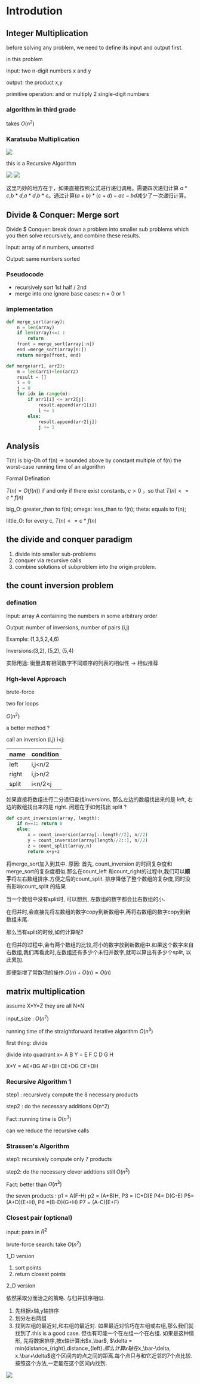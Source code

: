 # Introdution

## Integer Multiplication

before solving any problem, we need to define its input and output first.

in this problem

input: two n-digit numbers x and y

output: the product x,y

primitive operation: and or multiply 2 single-digit numbers

### algorithm in third grade

takes $O(n^2)$

### Karatsuba Multiplication

<img src="https://raw.githubusercontent.com/NickChilling/notes/master/pic_bed/20190906104616.png"/>

this is a Recursive Algorithm

<img src="https://raw.githubusercontent.com/NickChilling/notes/master/pic_bed/20190906104959.png"/>

<img src="https://raw.githubusercontent.com/NickChilling/notes/master/pic_bed/20190906105250.png"/>

这里巧妙的地方在于，如果直接按照公式进行递归调用。需要四次递归计算 $a*c$,$b*d$,$a*d$,$b*c$。通过计算$(a+b)*(c+d)-ac-bd$减少了一次递归计算。

## Divide & Conquer: Merge sort

Divide $ Conquer: break down a problem into smaller sub problems which you then solve recursively, and combine these results.

Input: array of n numbers, unsorted

Output: same numbers sorted

### Pseudocode

- recursively sort 1st half / 2nd 
- merge into one
ignore base cases: n = 0 or 1

### implementation

```python
def merge_sort(array):
    n = len(array)
    if len(array)<=1 :
        return
    front = merge_sort(array[:n])
    end =merge_sort(array[n:])
    return merge(front, end)

def merge(arr1, arr2):
    m = len(arr1)+len(arr2)
    result = []
    i = 0
    j = 0
    for idx in range(m):
        if arr1[i] <= arr2[j]:
            result.append(arr1[i])
            i += 1
        else:
            result.append(arr2[j])
            j += 1
```

## Analysis

T(n) is big-Oh of f(n)  -> bounded above by constant multiple of f(n)
the worst-case running time of an algorithm

Formal Defination

$T(n)=O(f(n))$
if and only if there exist constants, $c>0$ ，so that $T(n) <= c*f(n)$

big_O: greater_than to f(n);
omega: less_than to f(n);
theta: equals to f(n);

little_O: for every c, $T(n) <=c*f(n)$

## the divide and conquer paradigm

1. divide into smaller sub-problems
2. conquer via recursive calls
3. combine solutions of subproblem into the origin problem. 

## the count inversion problem 

### defination

Input: array A containing the numbers in some arbitrary order

Output: number of inversions, number of pairs (i,j) 

Example: (1,3,5,2,4,6)

Inversions:(3,2), (5,2), (5,4)

实际用途: 衡量具有相同数字不同顺序的列表的相似性 -> 相似推荐

### Hgh-level Approach
brute-force

two for loops

$O(n^2)$

a better method  ?

call an inversion (i,j) i<j:

|name| condition|
|----|-----------|
|left| i,j<n/2|
|right| i,j>n/2|
|split| i<n/2<j|

如果直接将数组进行二分递归查找inversions, 那么左边的数组找出来的是 left, 右边的数组找出来的是 right. 问题在于如何找出 split ? 

```python
def count_inversion(array, length):
    if n==1: return 0
    else:
        x = count_inversion(array[::length//2], n//2)
        y = count_inversion(array[length//2::], n//2)
        z = count_split(array,n)
        return x+y+z 
```
将merge_sort加入到其中. 原因: 首先, count_inversion 的时间复杂度和merge_sort的复杂度相似.那么在count_left 和count_right的过程中,我们可以**顺手**将左右数组排序.方便之后的count_split. 排序降低了整个数组的复杂度,同时没有影响count_split 的结果

当一个数组中没有split时, 可以想到, 左数组的数字都会比右数组的小.

在归并时,会直接先将左数组的数字copy到新数组中,再将右数组的数字copy到新数组末尾.

那么当有split的时候,如何计算呢? 

在归并的过程中,会有两个数组的比较,将小的数字放到新数组中.如果这个数字来自右数组,我们再看此时,左数组还有多少个未归并数字,就可以算出有多少个split, 以此累加.

即便新增了常数项的操作.$O(n)+O(n) = O(n)$


## matrix multiplication

assume X\*Y=Z  they are all N\*N

input_size : $O(n^2)$

running time of the straightforward iterative algorithm $O(n^3)$

first thing: divide 

divide into quadrant 
x= A B     Y = E F 
   C D         G H 

X\*Y = AE+BG  AF+BH
       CE+DG  CF+DH

### Recursive Algorithm 1 

step1 : recursively compute the  8 necessary products

step2 : do the necessary additions O(n^2)


Fact  :running time is $O(n^3)$

can we reduce the recursive calls 

### Strassen's Algorithm
step1: recursively compute only 7 products

step2: do the necessary clever addtions  still $O(n^2)$

Fact:  better than $O(n^3)$

the seven products : p1 = A(F-H) p2 = (A+B)H, P3 = (C+D)E P4= D(G-E)
P5=(A+D)(E+H), P6 =(B-D)(G+H) P7 = (A-C)(E+F)

### Closest pair (optional)

input: pairs in $R^2$

brute-force search:  take $O(n^2)$

1_D version 

1. sort points 
2. return closest points

2_D version 

依然采取分而治之的策略. 与归并排序相似.
1. 先根据x轴,y轴排序
2. 划分左右两组
3. 找到左组的最近对,和右组的最近对. 如果最近对恰巧在左组或右组,那么我们就找到了.this is a good case. 但也有可能一个在左组一个在右组. 如果是这种情形, 先将数据排序,按x轴计算出$x_\bar$, $\delta = min{distance_{right},distance_{left}$. 那么计算x轴在$x_\bar-\delta, x_\bar+\delta$这个区间内的点之间的距离.每个点只与和它近邻的7个点比较.按照这个方法,一定能在这个区间内找到. 
<img src="https://raw.githubusercontent.com/NickChilling/pic_bed/master/img/20191003142542.png"/>